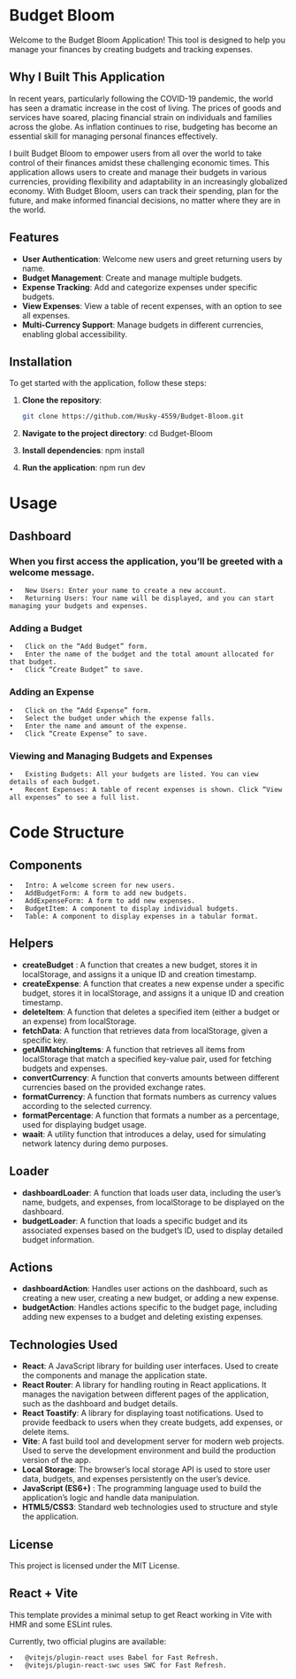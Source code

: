 # Budget Bloom

Welcome to the Budget Bloom Application! This tool is designed to help you manage your finances by creating budgets and tracking expenses.

## Why I Built This Application

In recent years, particularly following the COVID-19 pandemic, the world has seen a dramatic increase in the cost of living. The prices of goods and services have soared, placing financial strain on individuals and families across the globe. As inflation continues to rise, budgeting has become an essential skill for managing personal finances effectively.

I built Budget Bloom to empower users from all over the world to take control of their finances amidst these challenging economic times. This application allows users to create and manage their budgets in various currencies, providing flexibility and adaptability in an increasingly globalized economy. With Budget Bloom, users can track their spending, plan for the future, and make informed financial decisions, no matter where they are in the world.

## Features

- **User Authentication**: Welcome new users and greet returning users by name.
- **Budget Management**: Create and manage multiple budgets.
- **Expense Tracking**: Add and categorize expenses under specific budgets.
- **View Expenses**: View a table of recent expenses, with an option to see all expenses.
- **Multi-Currency Support**: Manage budgets in different currencies, enabling global accessibility.

## Installation

To get started with the application, follow these steps:

1. **Clone the repository**:

   ```bash
   git clone https://github.com/Husky-4559/Budget-Bloom.git
   ```

2. **Navigate to the project directory**: cd Budget-Bloom

3. **Install dependencies**: npm install

4. **Run the application**: npm run dev

# Usage

## Dashboard

### When you first access the application, you’ll be greeted with a welcome message.

    •	New Users: Enter your name to create a new account.
    •	Returning Users: Your name will be displayed, and you can start managing your budgets and expenses.

### Adding a Budget

    •	Click on the “Add Budget” form.
    •	Enter the name of the budget and the total amount allocated for that budget.
    •	Click “Create Budget” to save.

### Adding an Expense

    •	Click on the “Add Expense” form.
    •	Select the budget under which the expense falls.
    •	Enter the name and amount of the expense.
    •	Click “Create Expense” to save.

### Viewing and Managing Budgets and Expenses

    •	Existing Budgets: All your budgets are listed. You can view details of each budget.
    •	Recent Expenses: A table of recent expenses is shown. Click “View all expenses” to see a full list.

# Code Structure

## Components

    •	Intro: A welcome screen for new users.
    •	AddBudgetForm: A form to add new budgets.
    •	AddExpenseForm: A form to add new expenses.
    •	BudgetItem: A component to display individual budgets.
    •	Table: A component to display expenses in a tabular format.

## Helpers

- **createBudget** : A function that creates a new budget, stores it in localStorage, and assigns it a unique ID and creation timestamp.
- **createExpense**: A function that creates a new expense under a specific budget, stores it in localStorage, and assigns it a unique ID and creation timestamp.
- **deleteItem**: A function that deletes a specified item (either a budget or an expense) from localStorage.
- **fetchData**: A function that retrieves data from localStorage, given a specific key.
- **getAllMatchingItems**: A function that retrieves all items from localStorage that match a specified key-value pair, used for fetching budgets and expenses.
- **convertCurrency**: A function that converts amounts between different currencies based on the provided exchange rates.
- **formatCurrency**: A function that formats numbers as currency values according to the selected currency.
- **formatPercentage**: A function that formats a number as a percentage, used for displaying budget usage.
- **waait**: A utility function that introduces a delay, used for simulating network latency during demo purposes.

## Loader

- **dashboardLoader**: A function that loads user data, including the user’s name, budgets, and expenses, from localStorage to be displayed on the dashboard.
- **budgetLoader**: A function that loads a specific budget and its associated expenses based on the budget’s ID, used to display detailed budget information.

## Actions

- **dashboardAction**: Handles user actions on the dashboard, such as creating a new user, creating a new budget, or adding a new expense.
- **budgetAction**: Handles actions specific to the budget page, including adding new expenses to a budget and deleting existing expenses.

## Technologies Used

- **React**: A JavaScript library for building user interfaces. Used to create the components and manage the application state.
- **React Router**: A library for handling routing in React applications. It manages the navigation between different pages of the application, such as the dashboard and budget details.
- **React Toastify**: A library for displaying toast notifications. Used to provide feedback to users when they create budgets, add expenses, or delete items.
- **Vite**: A fast build tool and development server for modern web projects. Used to serve the development environment and build the production version of the app.
- **Local Storage**: The browser’s local storage API is used to store user data, budgets, and expenses persistently on the user’s device.
- **JavaScript (ES6+)** : The programming language used to build the application’s logic and handle data manipulation.
- **HTML5/CSS3**: Standard web technologies used to structure and style the application.

## License

This project is licensed under the MIT License.

## React + Vite

This template provides a minimal setup to get React working in Vite with HMR and some ESLint rules.

Currently, two official plugins are available:

    •	@vitejs/plugin-react uses Babel for Fast Refresh.
    •	@vitejs/plugin-react-swc uses SWC for Fast Refresh.
